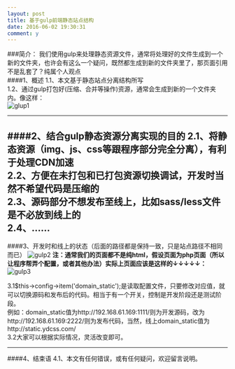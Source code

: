 ```yaml
---
layout: post
title: 基于gulp前端静态站点结构
date: 2016-06-02 19:30:31
comment: y
---
```

###简介：
我们使用gulp来处理静态资源文件，通常将处理好的文件生成到一个新的文件夹，也许会有这么一个疑问，既然都生成到新的文件夹里了，那页面引用不是乱套了？纯属个人观点<br/>
####1、概述
1.1、本文基于静态站点分离结构所写<br/>
1.2、通过gulp打包好(压缩、合并等操作)资源，通常会生成到新的一个文件夹内。像这样：<br/>
![glup1](http://static.ydcss.com/uploads/2015/10/static-01.png)

---
####2、结合gulp静态资源分离实现的目的
2.1、将静态资源（img、js、css等跟程序部分完全分离），有利于处理CDN加速<br/>
2.2、方便在未打包和已打包资源切换调试，开发时当然不希望代码是压缩的<br/>
2.3、源码部分不想发布至线上，比如sass/less文件是不必放到线上的<br/>
2.4、……
---
####3、开发时和线上的状态（后面的路径都是保持一致，只是站点路径不相同而已）
![gulp2](http://static.ydcss.com/uploads/2015/10/static-02.png)
**注：通常我们的页面都不是纯html，假设页面为php页面（所以让程序帮弄个配置，或者其他办法）实际上页面应该是这样的↓↓↓↓↓：**<br/>
![gulp3](http://static.ydcss.com/uploads/2015/10/static-03.png)

3.1$this->config->item('domain_static');是读取配置文件，只要修改对应值，就可以切换源码和发布后的代码。相当于有一个开关，控制是开发阶段还是测试阶段。<br/>
例如：domain_static值为http://192.168.61.169:1111/则为开发源码，改为http://192.168.61.169:2222/则为发布代码，当然，线上domain_static值为http://static.ydcss.com/<br/>
3.2大家可以根据实际情况，灵活改变即可。

---
####4、结束语
4.1、本文有任何错误，或有任何疑问，欢迎留言说明。